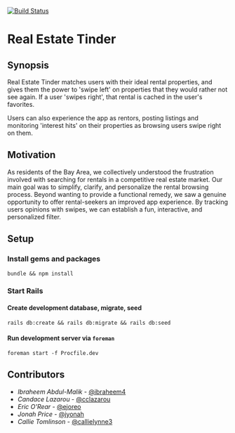 [![Build Status](https://travis-ci.org/callielynne3/real-estate-tinder.svg?branch=master)](https://travis-ci.org/callielynne3/real-estate-tinder)

# Real Estate Tinder

## Synopsis

Real Estate Tinder matches users with their ideal rental properties, and gives them the power to 'swipe left' on properties that they would rather not see again.  If a user 'swipes right', that rental is cached in the user's favorites.

Users can also experience the app as rentors, posting listings and monitoring 'interest hits' on their properties as browsing users swipe right on them. 

## Motivation

As residents of the Bay Area, we collectively understood the frustration involved with searching for rentals in a competitive real estate market. Our main goal was to simplify, clarify, and personalize the rental browsing process. Beyond wanting to provide a functional remedy, we saw a genuine opportunity to offer rental-seekers an improved app experience. By tracking users opinions with swipes, we can establish a fun, interactive, and personalized filter.


## Setup

### Install gems and packages
```
bundle && npm install
```

### Start Rails

#### Create development database, migrate, seed
```
rails db:create && rails db:migrate && rails db:seed
```

#### Run development server via `foreman`
```
foreman start -f Procfile.dev
```

## Contributors

 + _Ibraheem Abdul-Malik_ - [@ibraheem4](https://github.com/ibraheem4)
 + _Candace Lazarou_ - [@cclazarou](https://github.com/cclazarou)
 + _Eric O'Rear_ - [@ejoreo](https://github.com/ejoreo)
 + _Jonah Price_ - [@jyonah](https://github.com/jyonah)
 + _Callie Tomlinson_ - [@callielynne3](https://github.com/callielynne3)

